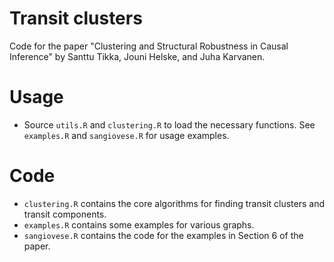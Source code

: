 # Transit clusters
Code for the paper "Clustering and Structural Robustness in Causal Inference" by Santtu Tikka, Jouni Helske, and Juha Karvanen.

# Usage

- Source `utils.R` and `clustering.R` to load the necessary functions. See `examples.R` and `sangiovese.R` for usage examples.

# Code

- `clustering.R` contains the core algorithms for finding transit clusters and transit components.
- `examples.R` contains some examples for various graphs.
- `sangiovese.R` contains the code for the examples in Section 6 of the paper.
